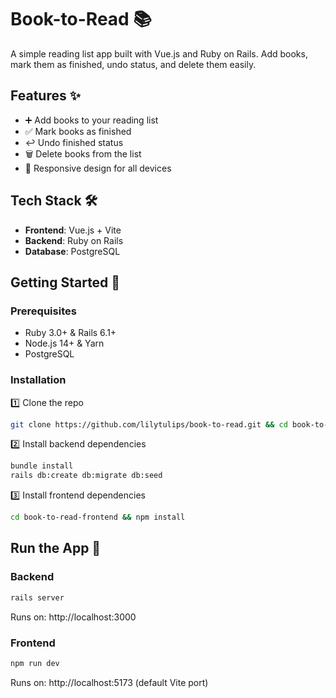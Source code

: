# Book-to-Read 📚

A simple reading list app built with Vue.js and Ruby on Rails. Add books, mark them as finished, undo status, and delete them easily.

## Features ✨
- ➕ Add books to your reading list  
- ✅ Mark books as finished  
- ↩️ Undo finished status  
- 🗑 Delete books from the list  
- 📱 Responsive design for all devices  

## Tech Stack 🛠️
- **Frontend**: Vue.js + Vite
- **Backend**: Ruby on Rails  
- **Database**: PostgreSQL  

## Getting Started 🚀
### Prerequisites  
- Ruby 3.0+ & Rails 6.1+  
- Node.js 14+ & Yarn  
- PostgreSQL  

### Installation  
1️⃣ Clone the repo  
   ```bash
   git clone https://github.com/lilytulips/book-to-read.git && cd book-to-read
```

2️⃣ Install backend dependencies 
   ```bash
  bundle install  
rails db:create db:migrate db:seed
```

3️⃣ Install frontend dependencies 
   ```bash
  cd book-to-read-frontend && npm install 
```

## Run the App 🚀  

### Backend  
```bash
rails server
```
Runs on: http://localhost:3000

### Frontend  
```bash
npm run dev
```
Runs on: http://localhost:5173 (default Vite port)

 

